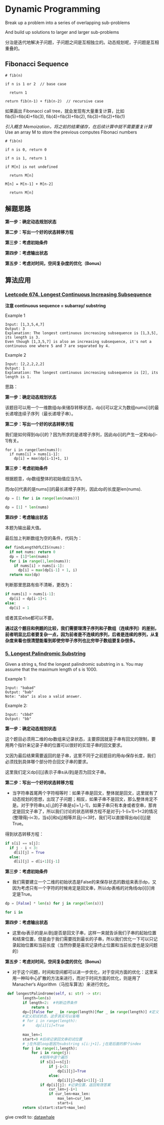 # Dynamic Programming

Break up a problem into a series of overlapping sub-problems

And build up solutions to larger and larger sub-problems

分治是迭代地解决子问题，子问题之间是互相独立的。动态规划呢，子问题是互相重叠的。

## Fibonacci Sequence

    # fib(n)
  
    if n is 1 or 2  // base case
  
      return 1
    
    return fib(n-1) + fib(n-2)  // recursive case
  
如果画出 Fibonacci call tree，就会发现有大量重复计算，比如fib(5)=fib(4)+fib(3), fib(4)=fib(3)+fib(2), fib(3)=fib(2)+fib(1)

*引入概念 Memoization，将之前的结果储存，在后续计算中就不需要重复计算*
Use an array M to store the previous computes Fibonaci numbers

    # fib(n)
    
    if n is 0, return 0
    
    if n is 1, return 1
    
    if M[n] is not undefined
    
      return M[n]
      
    M[n] = M[n-1] + M[n-2]
    
      return M[n]

## 解题思路

**第一步：确定动态规划状态**

**第二步：写出一个好的状态转移方程**

**第三步：考虑初始条件**

**第四步：考虑输出状态**

**第五步：考虑对时间，空间复杂度的优化（Bonus）**

## 算法应用

### **[Leetcode 674. Longest Continuous Increasing Subsequence](https://leetcode.com/problems/longest-continuous-increasing-subsequence/)**

**注意 continuous sequence = subarray/ substring**

Example 1
```
Input: [1,3,5,4,7]
Output: 3
Explanation: The longest continuous increasing subsequence is [1,3,5], its length is 3. 
Even though [1,3,5,7] is also an increasing subsequence, it's not a continuous one where 5 and 7 are separated by 4. 
```

Example 2
```
Input: [2,2,2,2,2]
Output: 1
Explanation: The longest continuous increasing subsequence is [2], its length is 1. 
```

思路：

**第一步：确定动态规划状态**

该题目可以用一个一维数组dp来储存转移状态，dp[i]可以定义为数组nums[i]的最长递增连续子序列（最长递增子串）。

**第二步：写出一个好的状态转移方程**

我们是如何得到dp[i]的？因为所求的是递增子序列，因此dp[i]的产生一定和dp[i-1]有关。

```
for i in range(len(nums)):
  if nums[i] > nums[i-1]:
    dp[i] = max(dp[i-1]+1, 1)
```

**第三步：考虑初始条件**

根据题意，dp数组整体的初始值应当为1。

而dp[i]代表的是nums[i]的最长递增子序列，因此dp的长度是len(nums).

```python
dp = [1 for i in range(len(nums))]

dp = [1] * len(nums)
```

**第四步：考虑输出状态**

本题为输出最大值。

最后加上判断数组为空的条件，代码为：

```python
def findLengthOfLCIS(nums)：
  if not nums: return 0 
  dp = [1]*len(nums)    
  for i in range(1,len(nums)):
    if nums[i] > nums[i-1]:
      dp[i] = max(dp[i-1] + 1, i)
  return max(dp)
```

判断那里思路有些不清晰，更改为：
```python
if nums[i] > nums[i-1]:
  dp[i] = dp[i-1]+1
else:
  dp[i] = 1
```
或者其实else都可以不要。

**通过这个题目和例题的比较，我们需要理清子序列和子数组（连续序列）的差别，前者明显比后者要复杂一点，因为前者是不连续的序列，后者是连续的序列，从复杂度来看也很清楚能看到即使穷举子序列也比穷举子数组要复杂很多。**

### **[5. Longest Palindromic Substring](https://leetcode.com/problems/longest-palindromic-substring/)**

Given a string s, find the longest palindromic substring in s. You may assume that the maximum length of s is 1000.

Example 1:
```
Input: "babad"
Output: "bab"
Note: "aba" is also a valid answer.
```

Example 2:
```
Input: "cbbd"
Output: "bb"
```

**第一步：确定动态规划状态**

这个题目必须用二维的dp数组来记录状态，主要原因就是子串有回文的限制，要用两个指针来记录子串的位置可以很好的实现子串的回文要求。

又因为最后结果需要返回的是子串，这里不同于之前题目的用dp保存长度，我们必须找到具体哪个部分符合回文子串的要求。

这里我们定义dp[i][j]表示子串s从i到j是否为回文子串。


**第二步：写出一个好的状态转移方程**

  * 当字符串首尾两个字符相等时：如果子串是回文，整体就是回文，这里就有了动态规划的思想，出现了子问题；相反，如果子串不是回文，那么整体肯定不是。对于字符串s,s[i,j]的子串是s[i+1,j-1]，如果子串只有本身或者空串，那肯定是回文子串了，所以我们讨论的状态转移方程不是对于j-1-(i+1)+1<2的情况(整理得j-i<3)，当s[i]和s[j]相等并且j-i<3时，我们可以直接得出dp[i][j]是True。

得到状态转移方程：
```python
if s[i] == s[j]:
  if j - i < 3:
    d[i][j] = True
  else:
    d[i][j] = d[i+1][j-1]

```
**第三步：考虑初始条件**

  * 我们需要建立一个二维的初始状态是False的来保存状态的数组来表示dp，又因为考虑只有一个字符的时候肯定是回文串，所以dp表格的对角线dp[i][i]肯定是True。
```python
dp = [False] * len(s) for j in range(len(s))]

for i in
```
**第四步：考虑输出状态**

  * 这里dp表示的是从i到j是否是回文子串，这样一来就告诉我们子串的起始位置和结束位置，但是由于我们需要找到最长的子串，所以我们优化一下可以只记录起始位置和当前长度（当然你要是喜欢记录终止位置和当前长度也是没问题的）


**第五步：考虑对时间，空间复杂度的优化（Bonus）**

  * 对于这个问题，时间和空间都可以进一步优化，对于空间方面的优化：这里采用一种叫中心扩散的方法来进行，而对于时间方面的优化，则是用了Manacher‘s Algorithm（马拉车算法）来进行优化。

```python
 def longestPalindrome(self, s: str) -> str:
        length=len(s)
        if length<2:  #判断边界条件
            return s
        dp=[[False for _ in range(length)]for _ in range(length)] #定义dp状态矩阵
        #定义初试状态，这步其实可以省略
        # for i in range(length):
        #     dp[i][i]=True
        
        max_len=1
        start=0 #后续记录回文串初试位置
        # j在外层loop是因为substring s[i:j+1]，j在是后面的那个index
        for j in range(1,length):
            for i in range(j):
                #矩阵中逐个遍历
                if s[i]==s[j]:
                    if j-i<3:
                        dp[i][j]=True
                    else:
                        dp[i][j]=dp[i+1][j-1]
                if dp[i][j]: #记录位置，返回有效答案
                    cur_len=j-i+1
                    if cur_len>max_len:
                        max_len=cur_len
                        start=i
        return s[start:start+max_len]
```



give credit to: 
[datawhale](https://github.com/datawhalechina/team-learning-program/blob/master/LeetCodeClassification/2.%E5%8A%A8%E6%80%81%E8%A7%84%E5%88%92.md)
